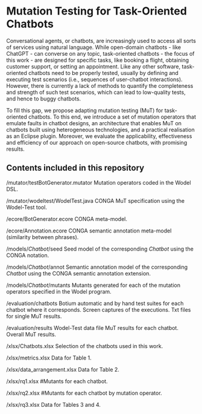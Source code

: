 # Mutation Testing for Task-Oriented Chatbots

Conversational agents, or chatbots, are increasingly used to access all sorts of services using natural language. While open-domain chatbots - like ChatGPT - can converse on any topic, task-oriented chatbots - the focus of this work - are designed for specific tasks, like booking a flight, obtaining customer support, or setting an appointment. Like any other software, task-oriented chatbots need to be properly tested, usually by defining and executing test scenarios (i.e., sequences of user-chatbot interactions). However, there is currently a lack of methods to quantify the completeness and strength of such test scenarios, which can lead to low-quality tests, and hence to buggy chatbots.

To fill this gap, we propose adapting mutation testing (MuT) for task-oriented chatbots. To this end, we introduce a set of mutation operators that emulate faults in chatbot designs, an architecture that enables MuT on chatbots built using heterogeneous technologies, and a practical realisation as an Eclipse plugin. Moreover, we evaluate the applicability, effectiveness and efficiency of our approach on open-source chatbots, with promising results.

## Contents included in this repository

/mutator/testBotGenerator.mutator Mutation operators coded in the Wodel DSL. 

/mutator/wodeltest/WodelTest.java CONGA MuT specification using the Wodel-Test tool. 


/ecore/BotGenerator.ecore CONGA meta-model.

/ecore/Annotation.ecore CONGA semantic annotation meta-model (similarity between phrases).


/models/*Chatbot*/seed Seed model of the corresponding *Chatbot* using the CONGA notation.

/models/*Chatbot*/annot Semantic annotation model of the corresponding *Chatbot* using the CONGA semantic annotation extension.

/models/*Chatbot*/mutants Mutants generated for each of the mutation operators specified in the Wodel program.


/evaluation/chatbots Botium automatic and by hand test suites for each chatbot where it corresponds. Screen captures of the executions. Txt files for single MuT results.
 
/evaluation/results Wodel-Test data file MuT results for each chatbot. Overall MuT results. 


/xlsx/Chatbots.xlsx Selection of the chatbots used in this work.

/xlsx/metrics.xlsx Data for Table 1.

/xlsx/data_arrangement.xlsx Data for Table 2.

/xlsx/rq1.xlsx #Mutants for each chatbot.

/xlsx/rq2.xlsx #Mutants for each chatbot by mutation operator.

/xlsx/rq3.xlsx Data for Tables 3 and 4.

